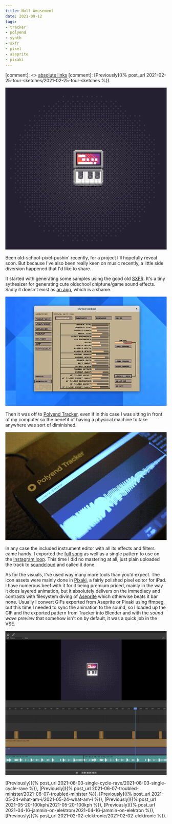 ```yaml
---
title: Null Amusement
date: 2021-09-12
tags:
- tracker
- polyend
- synth
- sxfr
- pixel
- aseprite
- pixaki
---
```


[comment]: <> <a href="{{ site.url }}{{ page.url }}">absolute links</a>
[comment]: [Previously]({% post_url 2021-02-25-tour-sketches/2021-02-25-tour-sketches %}).

[![Null Amusement](chiptune.gif)](https://soundcloud.com/jimmac/null-amusement)

Been old-school-pixel-pushin' recently, for a project I'll hopefully reveal soon. But because I've also been really keen on music recently, a little side diversion happened that I'd like to share.

It started with generating some samples using the good old [SXFR](http://www.drpetter.se/project_sfxr.html). It's a tiny sythesizer for generating cute oldschool chiptune/game sound effects. Sadly it doesn't exist as [an app](https://flathub.org), which is a shame.

![SXFR](sxfr.png)

Then it was off to [Polyend Tracker](https://polyend.com/tracker/), even if in this case I was sitting in front of my computer so the benefit of having a physical machine to take anywhere was sort of diminished. 

![Polyend Tracker](polyend.gif)

In any case the included instrument editor with all its effects and filters came handy. I exported the [full song](https://soundcloud.com/jimmac/null-amusement) as well as a single pattern to use on the [Instagram loop](https://www.instagram.com/p/CTuF6TKoQHw/). This time I did no mastering at all, just plain uploaded the track to [soundcloud](https://soundcloud.com/jimmac/null-amusement) and called it done.

As for the visuals, I've used way many more tools than you'd expect. The icon assets were mainly done in [Pixaki](https://pixaki.com/), a fairly polished pixel editor for iPad. I have numerous beef with it for it being premium priced, mainly in the way it does layered animation, but it absolutely delivers on the immediacy and contrasts with filesystem diving of [Aseprite](https://www.aseprite.org/) which otherwise beats it bar none. Usually I convert GIFs exported from Aseprite or Pixaki using ffmpeg, but this time I needed to sync the animation to the sound, so I loaded up the GIF and the exported pattern from Tracker into Blender and with the *sound wave preview* that somehow isn't on by default, it was a quick job in the VSE.

![Blender VSE](blender-vse.png)

[Previously]({% post_url  2021-08-03-single-cycle-rave/2021-08-03-single-cycle-rave %}),
[Previously]({% post_url  2021-06-07-troubled-minister/2021-06-07-troubled-minister %}),
[Previously]({% post_url  2021-05-24-what-am-i/2021-05-24-what-am-i %}),
[Previously]({% post_url  2021-05-20-100kph/2021-05-20-100kph %}),
[Previously]({% post_url  2021-04-16-jammin-on-elektron/2021-04-16-jammin-on-elektron %}),
[Previously]({% post_url 2021-02-02-elektronic/2021-02-02-elektronic %}).